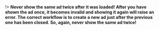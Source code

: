 !> **Never show the same ad twice after it was loaded! After you have shown the ad once, it becomes invalid and showing it again will raise an error. The correct workflow is to create a new ad just after the previous one has been closed. So, again, never show the same ad twice!**
